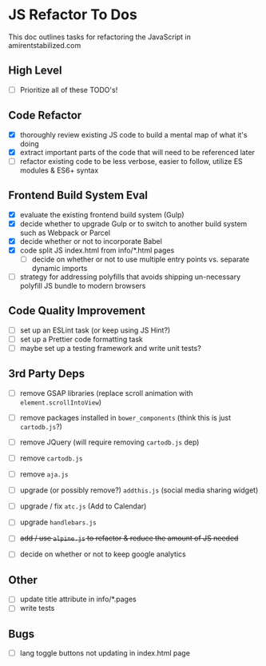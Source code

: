 # JS Refactor To Dos

This doc outlines tasks for refactoring the JavaScript in amirentstabilized.com

## High Level

- [ ] Prioritize all of these TODO's!

## Code Refactor

- [x] thoroughly review existing JS code to build a mental map of what it's doing
- [x] extract important parts of the code that will need to be referenced later
- [ ] refactor existing code to be less verbose, easier to follow, utilize ES modules & ES6+ syntax

## Frontend Build System Eval

- [x] evaluate the existing frontend build system (Gulp)
- [x] decide whether to upgrade Gulp or to switch to another build system such as Webpack or Parcel
- [x] decide whether or not to incorporate Babel
- [x] code split JS index.html from info/*.html pages
    - [ ] decide on whether or not to use multiple entry points vs. separate dynamic imports
- [ ] strategy for addressing polyfills that avoids shipping un-necessary polyfill JS bundle to modern browsers

## Code Quality Improvement

- [ ] set up an ESLint task (or keep using JS Hint?)
- [ ] set up a Prettier code formatting task
- [ ] maybe set up a testing framework and write unit tests?

## 3rd Party Deps

- [ ] remove GSAP libraries (replace scroll animation with `element.scrollIntoView`)
- [ ] remove packages installed in `bower_components` (think this is just `cartodb.js`?)
- [ ] remove JQuery (will require removing `cartodb.js` dep)
- [ ] remove `cartodb.js`
- [ ] remove `aja.js`
- [ ] upgrade (or possibly remove?) `addthis.js` (social media sharing widget)
- [ ] upgrade / fix `atc.js` (Add to Calendar)
- [ ] upgrade `handlebars.js`
- [ ] ~~add / use `alpine.js` to refactor & reduce the amount of JS needed~~
- [ ] decide on whether or not to keep google analytics


## Other
- [ ] update title attribute in info/*.pages
- [ ] write tests 

## Bugs
- [ ] lang toggle buttons not updating in index.html page